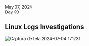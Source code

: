 May 07, 2024<br>
Day 59<br>

<h2>Linux Logs Investigations</h2>

![Captura de tela 2024-07-04 171231](https://github.com/user-attachments/assets/6a6b9aee-ba29-4662-88fa-19b94137271b)
